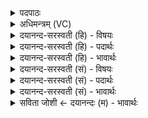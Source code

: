 <details><summary>पदपाठः</summary>

अ॒ग्नौ। अ॒ग्निः। च॒र॒ति॒। प्रविष्ट॑ इति॒ प्रऽवि॒ष्टः। ऋषी॑णाम्। पु॒त्रः। अ॒भि॒श॒स्ति॒पावेत्य॑भिशस्ति॒ऽपावा॑। सः। नः॒। स्यो॒नः। सु॒यजेति॑ सु॒ऽयजा॑। य॒ज॒। इ॒ह। दे॒वेभ्यः॑। ह॒व्यम्। सद॑म्। अप्र॑युच्छ॒न्नित्यप्र॑ऽयुच्छन्। स्वाहा॑। ४।
</details>

<details><summary>अधिमन्त्रम् (VC)</summary>

- अग्निर्देवता
- गोतम ऋषिः
- आर्षी त्रिष्टुप्
- धैवतः
</details>

<details><summary>दयानन्द-सरस्वती (हि) - विषयः</summary>

विद्युत् और विद्वान् अग्नि कैसे हैं, इस विषय का उपदेश अगले मन्त्र में किया है ॥
</details>

<details><summary>दयानन्द-सरस्वती (हि) - पदार्थः</summary>

पदार्थान्वयभाषाः -  जो (अभिशस्तिपावा) सब प्रकार हिंसा करनेवालों से रहित (अग्नौ) विद्युत् अग्नि की विद्या में (प्रविष्टः) प्रवेश करने-कराने (ऋषीणाम्) वेदादि शास्त्रों के शब्द अर्थ और सम्बन्धों को यथावत् जनानेवालों का (पुत्रः) पढ़ा हुआ (स्योनः) सर्वथा सुखकारी (सुयजा) विद्याओं को अच्छी प्रकार प्रत्यक्ष सङ्ग कराने हारा (अग्निः) प्रकाशात्मा (अप्रयुच्छन्) प्रमादरहित अध्यापक विद्वान् (चरति) जो (नः) हम लोगों के लिये (इह) इस संसार में (देवेभ्यः) विद्वान् वा दिव्य गुणों से (हव्यम्) लेने-देने योग्य पदार्थ वा (सदम्) ज्ञान और (स्वाहा) हवन करने योग्य उत्तम अन्नादि को प्राप्त करता है (सः) सो आप (यज) सब विद्याओं को प्राप्त कराइये ॥४॥
</details>

<details><summary>दयानन्द-सरस्वती (हि) - भावार्थः</summary>

भावार्थभाषाः -  मनुष्यों को योग्य है कि जो अग्नि कार्य्य-कारण के भेद से दो प्रकार का निश्चित अर्थात् जो कार्य्यरूप से सूर्यादि और कारण रूप से अग्नि सब मूर्त्तिमान् द्रव्यों में प्रवेश कर रहा है, उसका इस संसार में विद्या से संप्रयोग कर कार्यों में उपयोग करना चाहिये ॥४॥
</details>

<details><summary>दयानन्द-सरस्वती (सं) - विषयः</summary>

अत्र महीधरेण विराडित्यशुद्धं व्याख्यातम् ॥ विद्युद्विद्वदग्नी कीदृशावित्युपदिश्यते ॥
</details>

<details><summary>दयानन्द-सरस्वती (सं) - पदार्थः</summary>

पदार्थान्वयभाषाः -  योऽभिशस्तपावाऽग्नौ प्रविष्टं ऋषीणां पुत्रः स्योनः सुयजा अग्निर्विद्वानप्रयुच्छंश्चरति योऽस्मभ्यमिह देवेभ्यो हव्यं सदं स्वाहा सुहुतं हविरन्नादिकं प्रयच्छति प्रापयति तं वयं सङ्गच्छेमहि ॥४॥
</details>

<details><summary>दयानन्द-सरस्वती (सं) - भावार्थः</summary>

भावार्थभाषाः -  मनुष्यैरिह योऽग्निः किल कार्य्यकारणभेदेन द्विधास्ति, तत्र कार्य्यरूपेण सूर्य्यादावग्नौ कारणरूपा विद्युत् सर्वभूतद्रव्येषु प्रविष्टा सती वर्त्तते, तस्यां च विज्ञानेन प्रविश्यैते सम्यक् संप्रयोज्य कार्य्योपयोगः कर्त्तव्यः ॥४॥
</details>

<details><summary>सविता जोशी ← दयानन्दः (म) - भावार्थः</summary>

भावार्थभाषाः -  जो अग्नी कार्य व कारणरूपाने दोन प्रकारचा असतो. एक तर कार्यरूपाने सूर्यात व दुसरा कारणरूपाने प्रत्यक्ष द्रव्यात विद्युतरूपाने प्रविष्ट झालेला असतो. त्यासंबंधीची विद्या जाणून माणसांनी त्याचा कार्यात उपयोग करून घेतला पाहिजे.
</details>